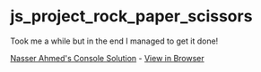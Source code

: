# js_project_rock_paper_scissors
Took me a while but in the end I managed to get it done!

[Nasser Ahmed's Console Solution](https://github.com/SNasser97/js_project_rock_paper_scissors) - [View in Browser](https://snasser97.github.io/js_project_rock_paper_scissors/index.html)
